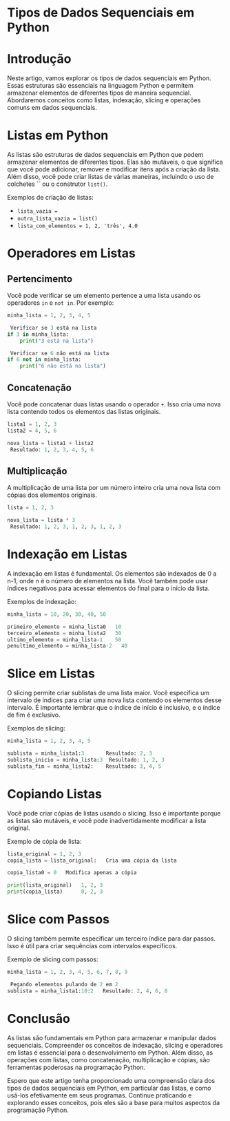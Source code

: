 
#  Tipos de Dados Sequenciais em Python

# Introdução

Neste artigo, vamos explorar os tipos de dados sequenciais em Python. Essas estruturas são essenciais na linguagem Python e permitem armazenar elementos de diferentes tipos de maneira sequencial. Abordaremos conceitos como listas, indexação, slicing e operações comuns em dados sequenciais.

# Listas em Python

As listas são estruturas de dados sequenciais em Python que podem armazenar elementos de diferentes tipos. Elas são mutáveis, o que significa que você pode adicionar, remover e modificar itens após a criação da lista. Além disso, você pode criar listas de várias maneiras, incluindo o uso de colchetes `` ou o construtor `list()`.

Exemplos de criação de listas:
-  `lista_vazia = `
-  `outra_lista_vazia = list()`
-  `lista_com_elementos = 1, 2, 'três', 4.0`

# Operadores em Listas

## Pertencimento

Você pode verificar se um elemento pertence a uma lista usando os operadores `in` e `not in`. Por exemplo:
```python
minha_lista = 1, 2, 3, 4, 5

 Verificar se 3 está na lista
if 3 in minha_lista:
    print("3 está na lista")

 Verificar se 6 não está na lista
if 6 not in minha_lista:
    print("6 não está na lista")
```

## Concatenação

Você pode concatenar duas listas usando o operador `+`. Isso cria uma nova lista contendo todos os elementos das listas originais.
```python
lista1 = 1, 2, 3
lista2 = 4, 5, 6

nova_lista = lista1 + lista2
 Resultado: 1, 2, 3, 4, 5, 6
```

## Multiplicação

A multiplicação de uma lista por um número inteiro cria uma nova lista com cópias dos elementos originais.
```python
lista = 1, 2, 3

nova_lista = lista * 3
 Resultado: 1, 2, 3, 1, 2, 3, 1, 2, 3
```

# Indexação em Listas

A indexação em listas é fundamental. Os elementos são indexados de 0 a n-1, onde n é o número de elementos na lista. Você também pode usar índices negativos para acessar elementos do final para o início da lista.

Exemplos de indexação:
```python
minha_lista = 10, 20, 30, 40, 50

primeiro_elemento = minha_lista0   10
terceiro_elemento = minha_lista2   30
ultimo_elemento = minha_lista-1    50
penultimo_elemento = minha_lista-2   40
```

# Slice em Listas

O slicing permite criar sublistas de uma lista maior. Você especifica um intervalo de índices para criar uma nova lista contendo os elementos desse intervalo. É importante lembrar que o índice de início é inclusivo, e o índice de fim é exclusivo.

Exemplos de slicing:
```python
minha_lista = 1, 2, 3, 4, 5

sublista = minha_lista1:3       Resultado: 2, 3
sublista_inicio = minha_lista:3  Resultado: 1, 2, 3
sublista_fim = minha_lista2:    Resultado: 3, 4, 5
```

# Copiando Listas

Você pode criar cópias de listas usando o slicing. Isso é importante porque as listas são mutáveis, e você pode inadvertidamente modificar a lista original.

Exemplo de cópia de lista:
```python
lista_original = 1, 2, 3
copia_lista = lista_original:   Cria uma cópia da lista

copia_lista0 = 0   Modifica apenas a cópia

print(lista_original)   1, 2, 3
print(copia_lista)      0, 2, 3
```

# Slice com Passos

O slicing também permite especificar um terceiro índice para dar passos. Isso é útil para criar sequências com intervalos específicos.

Exemplo de slicing com passos:
```python
minha_lista = 1, 2, 3, 4, 5, 6, 7, 8, 9

 Pegando elementos pulando de 2 em 2
sublista = minha_lista1:10:2   Resultado: 2, 4, 6, 8
```

# Conclusão

As listas são fundamentais em Python para armazenar e manipular dados sequenciais. Compreender os conceitos de indexação, slicing e operadores em listas é essencial para o desenvolvimento em Python. Além disso, as operações com listas, como concatenação, multiplicação e cópias, são ferramentas poderosas na programação Python.

Espero que este artigo tenha proporcionado uma compreensão clara dos tipos de dados sequenciais em Python, em particular das listas, e como usá-los efetivamente em seus programas. Continue praticando e explorando esses conceitos, pois eles são a base para muitos aspectos da programação Python.